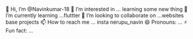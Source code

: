 👋 Hi, I’m @Navinkumar-18
👀 I’m interested in ... learning some new thing
🌱 I’m currently learning ...fluttter
💞️ I’m looking to collaborate on ...websites base projects
📫 How to reach me ... insta nerupu_navin
😄 Pronouns: ...
⚡ Fun fact: ...
